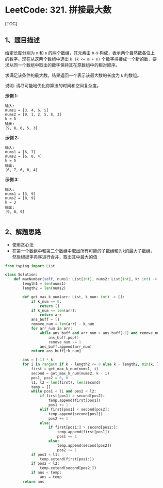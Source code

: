 # LeetCode: 321. 拼接最大数

[TOC]

## 1、题目描述

给定长度分别为 `m` 和 `n` 的两个数组，其元素由 `0-9` 构成，表示两个自然数各位上的数字。现在从这两个数组中选出 `k (k <= m + n)` 个数字拼接成一个新的数，要求从同一个数组中取出的数字保持其在原数组中的相对顺序。

求满足该条件的最大数。结果返回一个表示该最大数的长度为 `k` 的数组。

说明: 请尽可能地优化你算法的时间和空间复杂度。

**示例 1:**

```
输入:
nums1 = [3, 4, 6, 5]
nums2 = [9, 1, 2, 5, 8, 3]
k = 5
输出:
[9, 8, 6, 5, 3]
```


**示例 2:**

```
输入:
nums1 = [6, 7]
nums2 = [6, 0, 4]
k = 5
输出:
[6, 7, 6, 0, 4]
```


**示例 3:**

```
输入:
nums1 = [3, 9]
nums2 = [8, 9]
k = 3
输出:
[9, 8, 9]


```



## 2、解题思路

-   使用贪心法
-   在第一个数组中和第二个数组中取出所有可能的子数组和为`k`的最大子数组，然后根据字典序进行合并，取出其中最大的值



```python
from typing import List

class Solution:
    def maxNumber(self, nums1: List[int], nums2: List[int], k: int) -> List[int]:
        length1 = len(nums1)
        length2 = len(nums2)

        def get_max_k_num(arr: List, k_num: int) -> []:
            if k_num == 0:
                return []
            if k_num == len(arr):
                return arr
            ans_buff = []
            remove_num = len(arr) - k_num
            for arr_num in arr:
                while ans_buff and arr_num > ans_buff[-1] and remove_num > 0:
                    ans_buff.pop()
                    remove_num -= 1
                ans_buff.append(arr_num)
            return ans_buff[:k_num]

        ans = [-1] * k
        for i in range(0 if k - length2 <= 0 else k - length2, min(k, length1) + 1):
            first = get_max_k_num(nums1, i)
            second = get_max_k_num(nums2, k - i)
            pos1, pos2 = 0, 0
            l1, l2 = len(first), len(second)
            temp = []
            while pos1 < l1 and pos2 < l2:
                if first[pos1] > second[pos2]:
                    temp.append(first[pos1])
                    pos1 += 1
                elif first[pos1] < second[pos2]:
                    temp.append(second[pos2])
                    pos2 += 1
                else:
                    if first[pos1:] > second[pos2:]:
                        temp.append(first[pos1])
                        pos1 += 1
                    else:
                        temp.append(second[pos2])
                        pos2 += 1
            if pos1 < l1:
                temp.extend(first[pos1:])
            if pos2 < l2:
                temp.extend(second[pos2:])
            if ans < temp:
                ans = temp
        return ans

```

